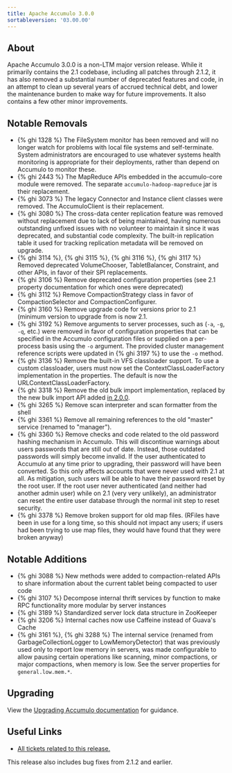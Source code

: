```yaml
---
title: Apache Accumulo 3.0.0
sortableversion: '03.00.00'
---
```

## About

Apache Accumulo 3.0.0 is a non-LTM major version release. While it
primarily contains the 2.1 codebase, including all patches through
2.1.2, it has also removed a substantial number of deprecated features
and code, in an attempt to clean up several years of accrued technical
debt, and lower the maintenance burden to make way for future
improvements. It also contains a few other minor improvements.

## Notable Removals

* {% ghi 1328 %} The FileSystem monitor has been removed and will no
  longer watch for problems with local file systems and self-terminate.
  System administrators are encouraged to use whatever systems health
  monitoring is appropriate for their deployments, rather than depend on
  Accumulo to monitor these.
* {% ghi 2443 %} The MapReduce APIs embedded in the accumulo-core module
  were removed. The separate `accumulo-hadoop-mapreduce` jar is their
  replacement.
* {% ghi 3073 %} The legacy Connector and Instance client classes were removed.
  The AccumuloClient is their replacement.
* {% ghi 3080 %} The cross-data center replication feature was removed without
  replacement due to lack of being maintained, having numerous outstanding
  unfixed issues with no volunteer to maintain it since it was deprecated, and
  substantial code complexity. The built-in replication table it used for
  tracking replication metadata will be removed on upgrade.
* {% ghi 3114 %}, {% ghi 3115 %}, {% ghi 3116 %}, {% ghi 3117 %} Removed
  deprecated VolumeChooser, TabletBalancer, Constraint, and other APIs, in
  favor of their SPI replacements.
* {% ghi 3106 %} Remove deprecated configuration properties (see 2.1 property
  documentation for which ones were deprecated)
* {% ghi 3112 %} Remove CompactionStrategy class in favor of CompactionSelector
  and CompactionConfigurer.
* {% ghi 3160 %} Remove upgrade code for versions prior to 2.1 (minimum version
  to upgrade from is now 2.1.
* {% ghi 3192 %} Remove arguments to server processes, such as (`-a`, `-g`,
  `-q`, etc.) were removed in favor of configuration properties that can be
  specified in the Accumulo configuration files or supplied on a per-process
  basis using the `-o` argument. The provided cluster management reference
  scripts were updated in {% ghi 3197 %} to use the `-o` method.
* {% ghi 3136 %} Remove the built-in VFS classloader support. To use a custom
  classloader, users must now set the ContextClassLoaderFactory implementation
  in the properties. The default is now the URLContextClassLoaderFactory.
* {% ghi 3318 %} Remove the old bulk import implementation, replaced by the new
  bulk import API added [in 2.0.0][bulk import release notes].
* {% ghi 3265 %} Remove scan interpreter and scan formatter from the shell
* {% ghi 3361 %} Remove all remaining references to the old "master" service
  (renamed to "manager").
* {% ghi 3360 %} Remove checks and code related to the old password hashing
  mechanism in Accumulo. This will discontinue warnings about users passwords
  that are still out of date. Instead, those outdated passwords will simply
  become invalid. If the user authenticated to Accumulo at any time prior to
  upgrading, their password will have been converted. So this only affects
  accounts that were never used with 2.1 at all. As mitigation, such users will
  be able to have their password reset by the root user. If the root user never
  authenticated (and neither had another admin user) while on 2.1 (very very
  unlikely), an administrator can reset the entire user database through the
  normal init step to reset security.
* {% ghi 3378 %} Remove broken support for old map files. (RFiles have been in
  use for a long time, so this should not impact any users; if users had been
  trying to use map files, they would have found that they were broken anyway)

## Notable Additions

* {% ghi 3088 %} New methods were added to compaction-related APIs to share
  information about the current tablet being compacted to user code
* {% ghi 3107 %} Decompose internal thrift services by function to make RPC
  functionality more modular by server instances
* {% ghi 3189 %} Standardized server lock data structure in ZooKeeper
* {% ghi 3206 %} Internal caches now use Caffeine instead of Guava's Cache
* {% ghi 3161 %}, {% ghi 3288 %} The internal service (renamed from
  GarbageCollectionLogger to LowMemoryDetector) that was previously used only
  to report low memory in servers, was made configurable to allow pausing
  certain operations like scanning, minor compactions, or major compactions,
  when memory is low. See the server properties for `general.low.mem.*`.

## Upgrading

View the [Upgrading Accumulo documentation][upgrade] for guidance.

## Useful Links

* [All tickets related to this release.][milestone]

This release also includes bug fixes from 2.1.2 and earlier.


[upgrade]: /docs/2.x/administration/upgrading
[bulk import release notes]: https://accumulo.apache.org/release/accumulo-2.0.0/#new-bulk-import-api
[milestone]: https://github.com/apache/accumulo/projects/11
